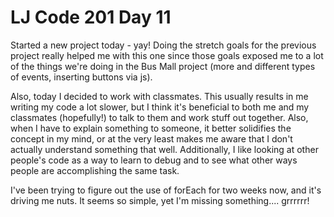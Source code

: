 <h1>LJ Code 201 Day 11</h1>

Started a new project today - yay! Doing the stretch goals for the previous project really helped me with this one since those goals exposed me to a lot of the things we're doing in the Bus Mall project (more and different types of events, inserting buttons via js).

Also, today I decided to work with classmates. This usually results in me writing my code a lot slower, but I think it's beneficial to both me and my classmates (hopefully!) to talk to them and work stuff out together. Also, when I have to explain something to someone, it better solidifies the concept in my mind, or at the very least makes me aware that I don't actually understand something that well. Additionally, I like looking at other people's code as a way to learn to debug and to see what other ways people are accomplishing the same task.

I've been trying to figure out the use of forEach for two weeks now, and it's driving me nuts. It seems so simple, yet I'm missing something.... grrrrrr! 
